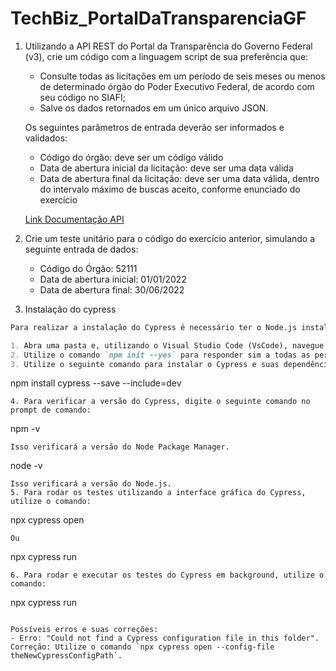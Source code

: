 # TechBiz_PortalDaTransparenciaGF

1. Utilizando a API REST do Portal da Transparência do Governo Federal (v3), crie um código com a linguagem script de sua preferência que:

   - Consulte todas as licitações em um período de seis meses ou menos de determinado órgão do Poder Executivo Federal, de acordo com seu código no SIAFI;
   - Salve os dados retornados em um único arquivo JSON.

   Os seguintes parâmetros de entrada deverão ser informados e validados:
   - Código do órgão: deve ser um código válido
   - Data de abertura inicial da licitação: deve ser uma data válida
   - Data de abertura final da licitação: deve ser uma data válida, dentro do intervalo máximo de buscas aceito, conforme enunciado do exercício

   [Link Documentação API](https://api.portaldatransparencia.gov.br/swagger-ui/index.html#/)

2. Crie um teste unitário para o código do exercício anterior, simulando a seguinte entrada de dados:
   - Código do Órgão: 52111
   - Data de abertura inicial: 01/01/2022
   - Data de abertura final: 30/06/2022

3. Instalação do cypress

```markdown
Para realizar a instalação do Cypress é necessário ter o Node.js instalado. Após a instalação e certificação de que estão configurados nas variáveis de ambiente, utilizaremos o terminal de comando para instalação.

1. Abra uma pasta e, utilizando o Visual Studio Code (VsCode), navegue até a mesma.
2. Utilize o comando `npm init --yes` para responder sim a todas as perguntas feitas em um projeto Node.js. Alternativamente, utilize `npm init` para responder detalhes do projeto. Nota: as configurações posteriores podem ser perguntas sem importância para este momento, exceto quando perguntar sobre o "test command", insira `npx cypress open`.
3. Utilize o seguinte comando para instalar o Cypress e suas dependências dentro do projeto:
   ```
   npm install cypress --save --include=dev
   ```
4. Para verificar a versão do Cypress, digite o seguinte comando no prompt de comando:
   ```
   npm -v
   ```
   Isso verificará a versão do Node Package Manager.
   ```
   node -v
   ```
   Isso verificará a versão do Node.js.
5. Para rodar os testes utilizando a interface gráfica do Cypress, utilize o comando:
   ```
   npx cypress open
   ```
   Ou
   ```
   npx cypress run
   ```
6. Para rodar e executar os testes do Cypress em background, utilize o comando:
   ```
   npx cypress run
   ```

Possíveis erros e suas correções:
- Erro: "Could not find a Cypress configuration file in this folder".
  Correção: Utilize o comando `npx cypress open --config-file theNewCypressConfigPath`.
```